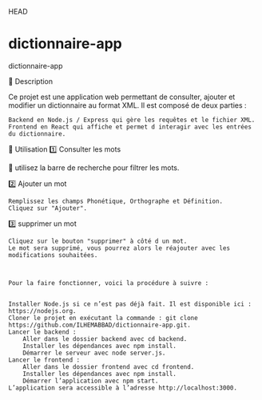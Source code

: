 HEAD
# dictionnaire-app



dictionnaire-app


📌 Description

Ce projet est une application web permettant de consulter, ajouter et modifier un dictionnaire au format XML. Il est composé de deux parties :

    Backend en Node.js / Express qui gère les requêtes et le fichier XML.
    Frontend en React qui affiche et permet d interagir avec les entrées du dictionnaire.


🔧 Utilisation
1️⃣ Consulter les mots

📌 utilisez la barre de recherche pour filtrer les mots.

2️⃣ Ajouter un mot

    Remplissez les champs Phonétique, Orthographe et Définition.
    Cliquez sur "Ajouter".

3️⃣ supprimer un mot

    Cliquez sur le bouton "supprimer" à côté d un mot.
    Le mot sera supprimé, vous pourrez alors le réajouter avec les modifications souhaitées.



    Pour la faire fonctionner, voici la procédure à suivre :


    Installer Node.js si ce n’est pas déjà fait. Il est disponible ici : https://nodejs.org.
    Cloner le projet en exécutant la commande : git clone https://github.com/ILHEMABBAD/dictionnaire-app.git.
    Lancer le backend :
        Aller dans le dossier backend avec cd backend.
        Installer les dépendances avec npm install.
        Démarrer le serveur avec node server.js.
    Lancer le frontend :
        Aller dans le dossier frontend avec cd frontend.
        Installer les dépendances avec npm install.
        Démarrer l’application avec npm start.
    L’application sera accessible à l’adresse http://localhost:3000.

